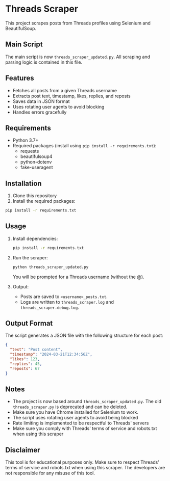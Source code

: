 # Threads Scraper

This project scrapes posts from Threads profiles using Selenium and BeautifulSoup.

## Main Script

The main script is now `threads_scraper_updated.py`. All scraping and parsing logic is contained in this file.

## Features

- Fetches all posts from a given Threads username
- Extracts post text, timestamp, likes, replies, and reposts
- Saves data in JSON format
- Uses rotating user agents to avoid blocking
- Handles errors gracefully

## Requirements

- Python 3.7+
- Required packages (install using `pip install -r requirements.txt`):
  - requests
  - beautifulsoup4
  - python-dotenv
  - fake-useragent

## Installation

1. Clone this repository
2. Install the required packages:
```bash
pip install -r requirements.txt
```

## Usage

1. Install dependencies:
   ```bash
   pip install -r requirements.txt
   ```
2. Run the scraper:
   ```bash
   python threads_scraper_updated.py
   ```
   You will be prompted for a Threads username (without the @).

3. Output:
   - Posts are saved to `<username>_posts.txt`.
   - Logs are written to `threads_scraper.log` and `threads_scraper.debug.log`.

## Output Format

The script generates a JSON file with the following structure for each post:
```json
{
  "text": "Post content",
  "timestamp": "2024-03-21T12:34:56Z",
  "likes": 123,
  "replies": 45,
  "reposts": 67
}
```

## Notes

- The project is now based around `threads_scraper_updated.py`. The old `threads_scraper.py` is deprecated and can be deleted.
- Make sure you have Chrome installed for Selenium to work.
- The script uses rotating user agents to avoid being blocked
- Rate limiting is implemented to be respectful to Threads' servers
- Make sure you comply with Threads' terms of service and robots.txt when using this scraper

## Disclaimer

This tool is for educational purposes only. Make sure to respect Threads' terms of service and robots.txt when using this scraper. The developers are not responsible for any misuse of this tool. 